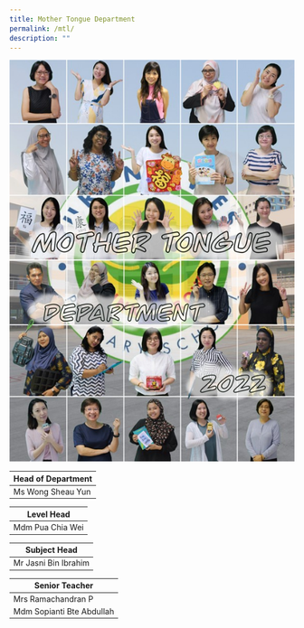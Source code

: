```yaml
---
title: Mother Tongue Department
permalink: /mtl/
description: ""
---
```

![MTL](/images/MTL2022.jpg)

| Head of Department |
| --- |
| Ms Wong Sheau Yun |<br>

 
| Level Head |
| --- |
| Mdm Pua Chia Wei |<br>

  

| Subject Head |
| --- |
| Mr Jasni Bin Ibrahim |<br>

| Senior Teacher |
| --- |
| Mrs Ramachandran P
| Mdm Sopianti Bte Abdullah 